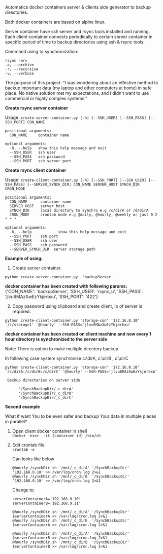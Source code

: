Automatics docker containers server & clients side  generator to backup directories.

Both docker containers are based on alpine linux.

Server container have ssh server and rsync tools installed and running.
Each client container connects periodically to certain server container in specific period of time to backup directories using ssh & rsync tools.<br />

Command using to synchronization: </br>

```
rsync -arv
-a, --archive  
-r, --recursive 
-v, --verbose   
 ```

The purpose of this project:
  "I was wondering about an effective method to backup important data (my laptop and other computers at home) in safe place. No native solution met my expectations, and I didn't want to use commercial or highly complex systems."
  
**Create rsync server container**

Usage: ```create-server-container.py [-h] [--SSH_USER] [--SSH_PASS] [--SSH_PORT] CON_NAME ```

```
positional arguments:
  CON_NAME     container name

optional arguments:
  -h, --help   show this help message and exit 
  --SSH_USER   ssh user 
  --SSH_PASS   ssh password 
  --SSH_PORT   ssh server port 
```

**Create rsync client container**

Usage: ```create-client-container.py [-h] [--SSH_PORT] [--SSH_USER] [--SSH_PASS] [--SERVER_SYNCH_DIR] CON_NAME SERVER_HOST SYNCH_DIR CRON_MODE```

```
positional arguments:
  CON_NAME      container name 
  SERVER_HOST   server host
  SYNCH_DIR     local directory to synchro e.g /c/dirA or /d/DirA 
  CRON_MODE     crontab mode e.g @daily, @hourly, @weekly or just 0 2 * * * 

optional arguments: 
  -h, --help            show this help message and exit 
  --SSH_PORT    ssh port
  --SSH_USER    ssh user 
  --SSH_PASS    ssh password 
  --SERVER_SYNCH_DIR  server storage path 
 ``` 

**Example of using:**

1. Create server container.

  ```python create-server-container.py  'backupServer'  ```<br />

  **docker container has been created with following params:  <br />**
    {'CON_NAME': 'backupServer', 'SSH_USER': 'rsync_u', 'SSH_PASS': 'jlvu6MAzXwEzYkjerbxu', 'SSH_PORT': '422'}  <br />
    
2. Copy password using clipboard and create client, ip of server is required.<br />
  
  ```python create-client-container.py 'storage-con' '172.16.0.10' '/c/storage1' '@hourly' --SSH-PASS='jlvu6MAzXwEzYkjerbxu' ```
  
  **docker container has been created on client machine and now every 1 hour directory is synchronized to the server side**

Note: There is option to make multiple directory backup. </br>

  In following case system synchronise c:\dirA, c:\dirB , c:\dirC  <br />

  ```python create-client-container.py 'storage-con' '172.16.0.10' '/c/dirA:/c/dirB:/c/dirC' '@hourly' --SSH-PASS='jlvu6MAzXwEzYkjerbxu' ```

```
 Backup directories on server side 

      '/SynchBackupDir/_c_dirA' 
      '/SynchBackupDir/_c_dirB' 
      '/SynchBackupDir/_c_dirC' 
 ``` 

**Second example**

What if want You to be even safer and backup Your data in multiple places in parallel? </br>

1. Open client docker container in shell </br>
  ```docker -exec  -it [container id] /bin/sh```

2. Edit crontab file </br>
      ```crontab -e```

    Can looks like below </br>

      ```
      @hourly /synchDir.sh '/mnt/_c_dirA' '/SynchBackupDir' '192.168.0.10' >> /var/log/cron.log 2>&1 
      @hourly /synchDir.sh '/mnt/_c_dirB  '/SynchBackupDir' '192.168.0.10' >> /var/log/cron.log 2>&1 
      ```
     Change to: </br>
    
     ```
     serverContainerA='192.168.0.10'
     serverContainerB='192.168.0.11'

     @hourly /synchDir.sh '/mnt/_c_dirA' '/SynchBackupDir' $serverContainerA >> /var/log/cron.log 2>&1 
     @hourly /synchDir.sh '/mnt/_c_dirB  '/SynchBackupDir' $serverContainerA >> /var/log/cron.log 2>&1
     
     @hourly /synchDir.sh '/mnt/_c_dirA' '/SynchBackupDir' $serverContainerB >> /var/log/cron.log 2>&1 
     @hourly /synchDir.sh '/mnt/_c_dirB  '/SynchBackupDir' $serverContainerB >> /var/log/cron.log 2>&1 
    ```
